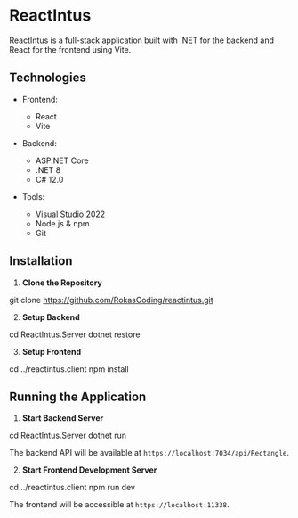 # ReactIntus

ReactIntus is a full-stack application built with .NET for the backend and React for the frontend using Vite. 

## Technologies

- Frontend:
  - React
  - Vite

- Backend:
  - ASP.NET Core
  - .NET 8
  - C# 12.0

- Tools:
  - Visual Studio 2022
  - Node.js & npm
  - Git


## Installation

1. **Clone the Repository**

git clone https://github.com/RokasCoding/reactintus.git

2. **Setup Backend**

cd ReactIntus.Server dotnet restore

3. **Setup Frontend**

cd ../reactintus.client npm install


## Running the Application

1. **Start Backend Server**

cd ReactIntus.Server dotnet run

The backend API will be available at `https://localhost:7034/api/Rectangle`.

2. **Start Frontend Development Server**

cd ../reactintus.client npm run dev

The frontend will be accessible at `https://localhost:11338`. 